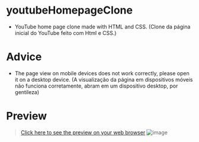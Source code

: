 # youtubeHomepageClone
* YouTube home page clone made with HTML and CSS. (Clone da página inicial do YouTube feito com Html e CSS.)

# Advice
* The page view on mobile devices does not work correctly, please open it on a desktop device. (A visualização da página em dispositivos móveis não funciona corretamente, abram em um dispositivo desktop, por gentileza)

# Preview
> [Click here to see the preview on your web browser](https://sampbrt.github.io/youtubeHomepageClone/)
> ![image](https://github.com/sampbrt/youtubeHomepageClone/assets/70921394/f6fe8816-c106-48b5-bfb5-8e3f1625f750)
